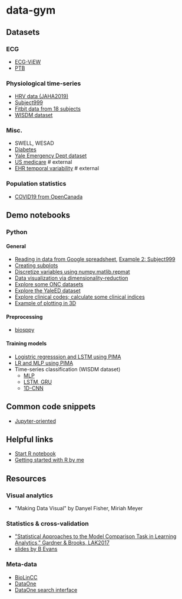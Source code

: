 

# data-gym #

## Datasets ##

### ECG ###
- [ECG-ViEW](demo/ECG_ViEW.ipynb)
- [PTB](demo/PTB.ipynb)


### Physiological time-series ###

- [HRV data (JAHA2019)](demo/JAHA2019_HRV_n28.py)
- [Subject999](demo/Prophet_Subject999.ipynb)
- [Fitbit data from 18 subjects](demo/Fitbit.ipynb)
- [WISDM dataset](demo/WISDM.ipynb)


### Misc. ###

- SWELL, WESAD
- [Diabetes](demo/LR_vs_LSTM_on_PIMA_without_skin.ipynb)
- [Yale Emergency Dept dataset](YaleEDdemo.ipynb)
- [US medicare](https://data.medicare.gov/data/hospital-compare)  # external
- [EHR temporal variability](https://github.com/hms-dbmi/EHRtemporalVariability)  # external



### Population statistics ###
- [COVID19 from OpenCanada](datasets/OpenCanada_COVID19.ipynb)

## Demo notebooks ##

### Python ###

#### General ####

- [Reading in data from Google spreadsheet](demo/gsheet_demo.ipynb), [Example 2: Subject999](demo/Prophet_Subject999.ipynb)
- [Creating subplots](demo/subplots.ipynb)
- [Discretize variables using numpy.matlib.repmat](demo/discretize.ipynb)
- [Data visualization via dimensionality-reduction](demo/dimRedux.ipynb)
- [Explore some ONC datasets](demo/data_playground.ipynb)
- [Explore the YaleED dataset](YaleEDdemo.ipynb)
- [Explore clinical codes; calculate some clinical indices](demo/clinical_codes.ipynb)
- [Example of plotting in 3D](demo/WISDM_LSTM.ipynb)

#### Preprocessing #### 

- [biosppy](demo/biosppy.ipynb) 

#### Training models ####
- [Logistric regresssion and LSTM using PIMA](demo/LR_vs_LSTM_on_PIMA_without_skin.ipynb)
- [LR and MLP using PIMA](demo/LR_vs_LSTM_vs_MLP_on_PIMA.ipynb)
- Time-series classification (WISDM dataset)
    - [MLP](demo/WISDM.ipynb)
    - [LSTM, GRU](WISDM_lstm.ipynb)
    - [1D-CNN](WISDM_1dcnn.ipynb)

## Common code snippets ##

- [Jupyter-oriented](misc/code_snippets.md)


## Helpful links ##

- [Start R notebook](https://colab.research.google.com/notebook#create=true&language=r)
- [Getting started with R by me](demo/R_get_started.ipynb)

## Resources ##

### Visual analytics ###

- "Making Data Visual" by Danyel Fisher, Miriah Meyer

### Statistics & cross-validation ###

- ["Statistical Approaches to the Model Comparison Task in Learning Analytics," Gardner & Brooks, LAK2017](http://ceur-ws.org/Vol-1915/paper2.pdf)
- [slides by B Evans](https://ecs.wgtn.ac.nz/foswiki/pub/Groups/ECRG/StatsGuide/Significance%20Testing%20for%20Classification.pdf)

### Meta-data ###

- [BioLinCC](https://biolincc.nhlbi.nih.gov/studies/?s=rank&not_initial=Yes&q=acute+care+&d=name&d=acronym&d=available_resources&d=period&page_size=500&so=name&so=acronym&so=available_resources&so=period)
- [DataOne](https://www.dataone.org/investigator-toolkit)
- [DataOne search interface ](https://search.dataone.org/data)



                     

